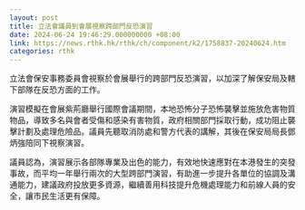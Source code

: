 ```yaml
---
layout: post
title: 立法會議員到會展視察跨部門反恐演習
date: 2024-06-24 19:46:29.000000000 +08:00
link: https://news.rthk.hk/rthk/ch/component/k2/1758837-20240624.htm
categories: rthk
---
```


立法會保安事務委員會視察於會展舉行的跨部門反恐演習，以加深了解保安局及轄下部隊在反恐方面的工作。

演習模擬在會展紫荊廳舉行國際會議期間，本地恐怖分子恐怖襲擊並施放危害物質物品，導致多名與會者受傷和感染有害物質，政府相關部門採取行動，成功阻止襲擊計劃及處理危險品。議員先聽取消防處和警方代表的講解，其後在保安局局長鄧炳強陪同下視察演習。

議員認為，演習展示各部隊專業及出色的能力，有效地快速應對在本港發生的突發事故，而平均一年舉行兩次的大型跨部門演習，有助進一步提升各單位的協調及溝通能力，建議政府投放更多資源，繼續善用科技提升危機處理能力和前線人員的安全，讓市民生活更有保障。

